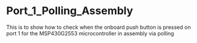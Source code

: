 # Port_1_Polling_Assembly

This is to show how to check when the onboard push button is pressed on port 1 for the MSP430G2553 microcontroller in assembly via polling
